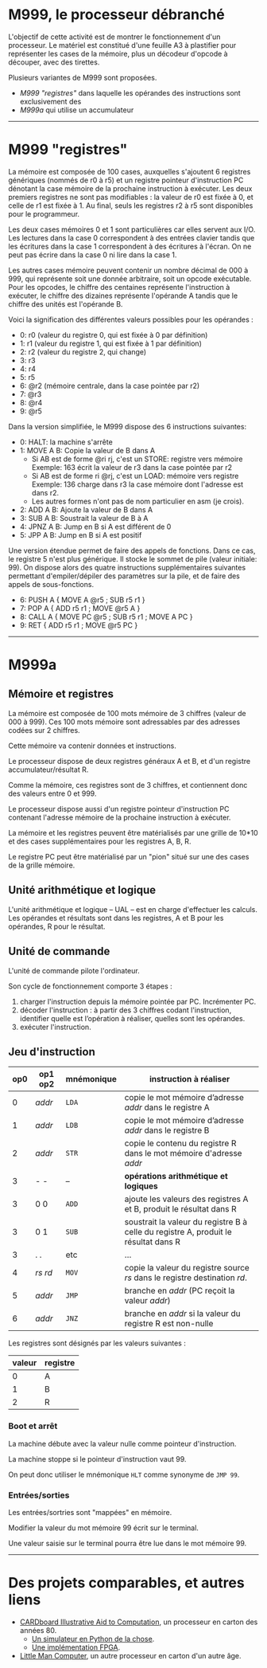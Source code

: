 # M999, le processeur débranché

L'objectif de cette activité est de montrer le fonctionnement d'un
processeur. Le matériel est constitué d'une feuille A3 à plastifier
pour représenter les cases de la mémoire, plus un décodeur d'opcode à
découper, avec des tirettes.

Plusieurs variantes de M999 sont proposées.

* _M999 "registres"_ dans laquelle les opérandes des instructions sont
exclusivement des
* _M999a_ qui utilise un accumulateur


------------------------------------------------------------

M999 "registres"
================

La mémoire est composée de 100 cases, auxquelles s'ajoutent 6
registres génériques (nommés de r0 à r5) et un registre pointeur d'instruction
PC dénotant la case mémoire de la prochaine instruction à exécuter.
Les deux premiers registres ne sont pas modifiables : la valeur de r0
est fixée à 0, et celle de r1 est fixée à 1. Au final, seuls les
registres r2 à r5 sont disponibles pour le programmeur.

Les deux cases mémoires 0 et 1 sont particulières car elles servent
aux I/O. Les lectures dans la case 0 correspondent à des entrées
clavier tandis que les écritures dans la case 1 correspondent à des
écritures à l'écran. On ne peut pas écrire dans la case 0 ni lire dans
la case 1.

Les autres cases mémoire peuvent contenir un nombre décimal de 000 à
999, qui représente soit une donnée arbitraire, soit un opcode
exécutable. Pour les opcodes, le chiffre des centaines représente
l'instruction à exécuter, le chiffre des dizaines représente
l'opérande A tandis que le chiffre des unités est l'opérande B. 

Voici la signification des différentes valeurs possibles pour les
opérandes :

  - 0: r0 (valeur du registre 0, qui est fixée à 0 par définition)
  - 1: r1 (valeur du registre 1, qui est fixée à 1 par définition)
  - 2: r2 (valeur du registre 2, qui change)
  - 3: r3
  - 4: r4
  - 5: r5
  - 6: @r2 (mémoire centrale, dans la case pointée par r2)
  - 7: @r3
  - 8: @r4
  - 9: @r5

Dans la version simplifiée, le M999 dispose des 6 instructions
suivantes:

  - 0: HALT: la machine s'arrête
  - 1: MOVE A B: Copie la valeur de B dans A
    - Si AB est de forme @ri rj, c'est un STORE: registre vers mémoire
      Exemple: 163 écrit la valeur de r3 dans la case pointée par r2
    - Si AB est de forme ri @rj, c'est un LOAD: mémoire vers registre
      Exemple: 136 charge dans r3 la case mémoire dont l'adresse est dans r2.
    - Les autres formes n'ont pas de nom particulier en asm (je crois).
  - 2: ADD A B: Ajoute la valeur de B dans A
  - 3: SUB A B: Soustrait la valeur de B à A
  - 4: JPNZ A B: Jump en B si A est différent de 0
  - 5: JPP A B: Jump en B si A est positif
  
Une version étendue permet de faire des appels de fonctions. Dans ce
cas, le registre 5 n'est plus générique. Il stocke le sommet de pile
(valeur initiale: 99). On dispose alors des quatre instructions
supplémentaires suivantes permettant d'empiler/dépiler des paramètres
sur la pile, et de faire des appels de sous-fonctions.

  - 6: PUSH A { MOVE A @r5 ; SUB r5 r1 }
  - 7: POP  A { ADD r5 r1 ; MOVE @r5 A }
  - 8: CALL A { MOVE PC @r5 ; SUB r5 r1 ; MOVE A PC } 
  - 9: RET    { ADD r5 r1 ; MOVE @r5 PC }

------------------------------------------------------------

M999a
=====

Mémoire et registres
--------------------

La mémoire est composée de 100 mots mémoire de 3 chiffres (valeur de
000 à 999). Ces 100 mots mémoire sont adressables par des adresses
codées sur 2 chiffres.

Cette mémoire va contenir données et instructions.

Le processeur dispose de deux registres généraux A et B, et d'un
registre accumulateur/résultat R.

Comme la mémoire, ces registres sont de 3 chiffres, et contiennent donc
des valeurs entre 0 et 999.

Le processeur dispose aussi d'un registre pointeur d'instruction PC
contenant l'adresse mémoire de la prochaine instruction à exécuter.

La mémoire et les registres peuvent être matérialisés par une grille
de 10*10 et des cases supplémentaires pour les registres A, B, R.

Le registre PC peut être matérialisé par un "pion" situé sur une des
cases de la grille mémoire.

Unité arithmétique et logique
----------------------------

L'unité arithmétique et logique – UAL – est en charge d'effectuer les
calculs. Les opérandes et résultats sont dans les registres, A et
B pour les opérandes, R pour le résultat.

Unité de commande
-----------------

L'unité de commande pilote l'ordinateur.

Son cycle de fonctionnement comporte 3 étapes :

1. charger l'instruction depuis la mémoire pointée par PC.
   Incrémenter PC.
2. décoder l'instruction : à partir des 3 chiffres codant
   l'instruction, identifier quelle est l’opération à réaliser,
   quelles sont les opérandes.
3. exécuter l'instruction.


Jeu d'instruction
-----------------

op0 | op1 op2 | mnémonique | instruction à réaliser
--- | ------- | ---------- | ----------------------
0 | _addr_ | `LDA`| copie le mot mémoire d’adresse _addr_ dans le registre A
1 | _addr_ | `LDB`| copie le mot mémoire d’adresse _addr_ dans le registre B
2 | _addr_ | `STR`| copie le contenu du registre R dans le mot mémoire d'adresse _addr_
3 | - - | – | **opérations arithmétique et logiques**
3 | 0 0 | `ADD`| ajoute les valeurs des registres A et B, produit le résultat dans R 
3 | 0 1 | `SUB`| soustrait la valeur du registre B à celle du registre A, produit le résultat dans R 
3 | . . | etc | …
4 | _rs_ _rd_ | `MOV` | copie la valeur du registre source _rs_ dans le registre destination _rd_.
5 | _addr_ | `JMP` | branche en _addr_ (PC reçoit la valeur _addr_) 
6 | _addr_ | `JNZ` | branche en _addr_ si la valeur du registre R est non-nulle

Les registres sont désignés par les valeurs suivantes :

valeur | registre
------ | --------
0 | A
1 | B
2 | R

### Boot et arrêt

La machine débute avec la valeur nulle comme pointeur d'instruction.

La machine stoppe si le pointeur d'instruction vaut 99.

On peut donc utiliser le mnémonique `HLT` comme synonyme de `JMP 99`.

### Entrées/sorties

Les entrées/sortries sont "mappées" en mémoire.

Modifier la valeur du mot mémoire 99 écrit sur le terminal.

Une valeur saisie sur le terminal pourra être lue dans le mot mémoire
99.

------------------------------------------------------------

# Des projets comparables, et autres liens

 * [CARDboard Illustrative Aid to Computation](https://www.cs.drexel.edu/~bls96/museum/cardiac.html), un processeur en carton des
   années 80.
   - [Un simulateur en Python de la chose](http://www.pythondiary.com/blog/Oct.15,2014/building-cpu-simulator-python.html).
   - [Une implémentation FPGA](http://www.drdobbs.com/embedded-systems/paper-to-fpga/240155922?pgno=1).
 * [Little Man Computer](https://en.wikipedia.org/wiki/Little_man_computer), un autre processeur en carton d'un autre âge.

